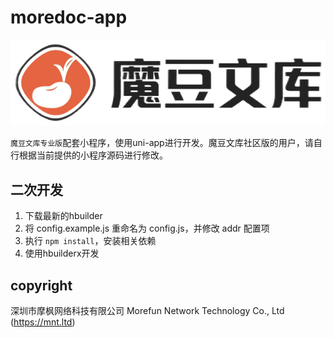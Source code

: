 # moredoc-app

![](static/images/logo.png)

`魔豆文库专业版`配套小程序，使用uni-app进行开发。魔豆文库社区版的用户，请自行根据当前提供的小程序源码进行修改。

## 二次开发

1. 下载最新的hbuilder
2. 将 config.example.js 重命名为 config.js，并修改 addr 配置项
3. 执行 `npm install`，安装相关依赖
4. 使用hbuilderx开发

## copyright

深圳市摩枫网络科技有限公司 Morefun Network Technology Co., Ltd (https://mnt.ltd)


